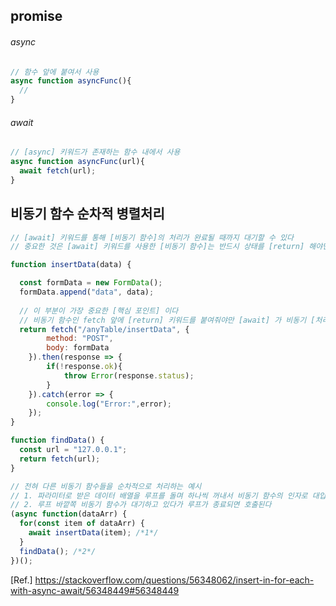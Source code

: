 ## promise
  
###### async
```js
// 함수 앞에 붙여서 사용
async function asyncFunc(){
  //
}
```
###### await
```js
// [async] 키워드가 존재하는 함수 내에서 사용
async function asyncFunc(url){
  await fetch(url);
}
```
## 비동기 함수 순차적 병렬처리
```js
// [await] 키워드를 통해 [비동기 함수]의 처리가 완료될 때까지 대기할 수 있다
// 중요한 것은 [await] 키워드를 사용한 [비동기 함수]는 반드시 상태를 [return] 해야만 올바르게 작동한다

function insertData(data) {

  const formData = new FormData();
  formData.append("data", data);
  
  // 이 부분이 가장 중요한 [핵심 포인트] 이다
  // 비동기 함수인 fetch 앞에 [return] 키워드를 붙여줘야만 [await] 가 비동기 [처리상태]를 알 수 있다
  return fetch("/anyTable/insertData", {
		method: "POST",
		body: formData
	}).then(response => {
		if(!response.ok){
			throw Error(response.status);
		}
	}).catch(error => {
		console.log("Error:",error);
	});
}

function findData() {
  const url = "127.0.0.1";
  return fetch(url);
}

// 전혀 다른 비동기 함수들을 순차적으로 처리하는 예시
// 1. 파라미터로 받은 데이터 배열을 루프를 돌며 하나씩 꺼내서 비동기 함수의 인자로 대입하여 [순차적]으로 호출
// 2. 루프 바깥쪽 비동기 함수가 대기하고 있다가 루프가 종료되면 호출된다
(async function(dataArr) {
  for(const item of dataArr) {
    await insertData(item); /*1*/
  }
  findData(); /*2*/
})();
```
[Ref.] https://stackoverflow.com/questions/56348062/insert-in-for-each-with-async-await/56348449#56348449
